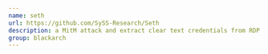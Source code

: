 ```yaml
---
name: seth
url: https://github.com/SySS-Research/Seth
description: a MitM attack and extract clear text credentials from RDP connections. URL : https://github.com/SySS-Research/Seth Groups : blackarch blackarch-networking blackarch-sniffer
group: blackarch
---
```

